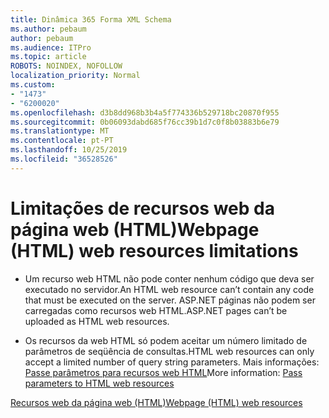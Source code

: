 ```yaml
---
title: Dinâmica 365 Forma XML Schema
ms.author: pebaum
author: pebaum
ms.audience: ITPro
ms.topic: article
ROBOTS: NOINDEX, NOFOLLOW
localization_priority: Normal
ms.custom:
- "1473"
- "6200020"
ms.openlocfilehash: d3b8dd968b3b4a5f774336b529718bc20870f955
ms.sourcegitcommit: 0b06093dabd685f76cc39b1d7c0f8b03883b6e79
ms.translationtype: MT
ms.contentlocale: pt-PT
ms.lasthandoff: 10/25/2019
ms.locfileid: "36528526"
---
```

# <a name="webpage-html-web-resources-limitations"></a><span data-ttu-id="54746-102">Limitações de recursos web da página web (HTML)</span><span class="sxs-lookup"><span data-stu-id="54746-102">Webpage (HTML) web resources limitations</span></span>

* <span data-ttu-id="54746-103">Um recurso web HTML não pode conter nenhum código que deva ser executado no servidor.</span><span class="sxs-lookup"><span data-stu-id="54746-103">An HTML web resource can’t contain any code that must be executed on the server.</span></span> <span data-ttu-id="54746-104">ASP.NET páginas não podem ser carregadas como recursos web HTML.</span><span class="sxs-lookup"><span data-stu-id="54746-104">ASP.NET pages can’t be uploaded as HTML web resources.</span></span>

* <span data-ttu-id="54746-105">Os recursos da web HTML só podem aceitar um número limitado de parâmetros de seqüência de consultas.</span><span class="sxs-lookup"><span data-stu-id="54746-105">HTML web resources can only accept a limited number of query string parameters.</span></span> <span data-ttu-id="54746-106">Mais informações: [Passe parâmetros para recursos web HTML](https://docs.microsoft.com/dynamics365/customer-engagement/developer/webpage-html-web-resources#BKMK_PassingParametersToWebResources)</span><span class="sxs-lookup"><span data-stu-id="54746-106">More information: [Pass parameters to HTML web resources](https://docs.microsoft.com/dynamics365/customer-engagement/developer/webpage-html-web-resources#BKMK_PassingParametersToWebResources)</span></span>

[<span data-ttu-id="54746-107">Recursos web da página web (HTML)</span><span class="sxs-lookup"><span data-stu-id="54746-107">Webpage (HTML) web resources</span></span>](https://docs.microsoft.com/dynamics365/customer-engagement/developer/webpage-html-web-resources)
